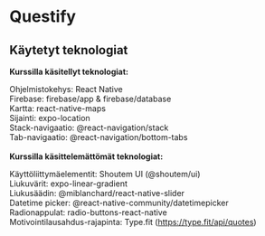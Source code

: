# Questify

## Käytetyt teknologiat

**Kurssilla käsitellyt teknologiat:**<br />

Ohjelmistokehys: React Native<br />
Firebase: firebase/app & firebase/database<br />
Kartta: react-native-maps<br />
Sijainti: expo-location<br />
Stack-navigaatio: @react-navigation/stack<br />
Tab-navigaatio: @react-navigation/bottom-tabs<br />
<br />
**Kurssilla käsittelemättömät teknologiat:**<br />

Käyttöliittymäelementit: Shoutem UI (@shoutem/ui)<br />
Liukuvärit: expo-linear-gradient<br />
Liukusäädin: @miblanchard/react-native-slider<br />
Datetime picker: @react-native-community/datetimepicker<br />
Radionappulat: radio-buttons-react-native<br />
Motivointilausahdus-rajapinta: Type.fit (https://type.fit/api/quotes)<br />
